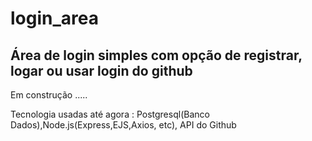 # login_area
 
 ## Área de login simples com opção de registrar, logar ou usar login do github 

Em construção .....

Tecnologia usadas até agora : Postgresql(Banco Dados),Node.js(Express,EJS,Axios, etc), API do Github 
